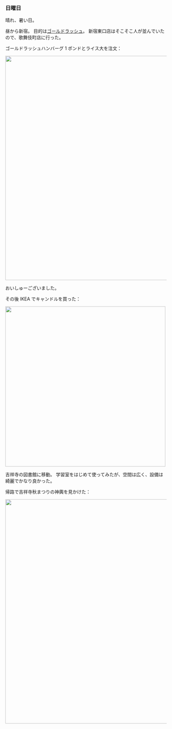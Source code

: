 ### 日曜日

晴れ、暑い日。

昼から新宿。
目的は[ゴールドラッシュ](https://www.gold-rush.jp/)。
新宿東口店はそこそこ人が並んでいたので、歌舞伎町店に行った。

ゴールドラッシュハンバーグ 1 ポンドとライス大を注文：

<img src="https://i.imgur.com/2owMCNr.jpg" width="700">

おいしゅーございました。

その後 IKEA でキャンドルを買った：

<img src="https://i.imgur.com/yMZulF3.jpg" width="500">

吉祥寺の図書館に移動。
学習室をはじめて使ってみたが、空間は広く、設備は綺麗でかなり良かった。

帰路で吉祥寺秋まつりの神輿を見かけた：

<img src="https://i.imgur.com/PgDeAWh.jpg" width="700">